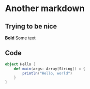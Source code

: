 # Another markdown
## Trying to be nice
**Bold**
Some text

## Code 

```scala
object Hello {
    def main(args: Array[String]) = {
        println("Hello, world")
    }
}
```
